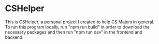 # CSHelper
This is CSHelper; a personal project I created to help CS Majors in general. To run this program locally, run "npm run build" in order to download the necessary packages and then 
run "npm run dev" in the frontend and backend. 
